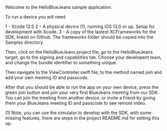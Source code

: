 Welcome to the HelloBlueJeans sample application.

To run a device you will need

1 - Xcode 12.5
2 - A physical device (1), running iOS 13.0 or up. Setup for development with Xcode.
3 - A copy of the lastest XCFrameworks for the SDK, linked on Github. The frameworks folder should be copied into the Samples directory.

Then, click on the HelloBlueJeans project file, go to the HelloBlueJeans target, go to the signing and capabilities tab. Choose your developent team, and change the bundle identifier to something unique.

Then navigate to the ViewController.swift file, to the method named *join* and add your own meeting ID and passcode.

After that you should be able to run the app on your own device, press the green join button and join your very first BlueJeans meeting from our SDK. You can join the meeting from another device, or invite a friend by giving them your BlueJeans meeting ID and passcode to see remote video.


(1) Note, you can use the simulator to develop with the SDK, with some missing features, there are steps in the project README.md for setting this up.

